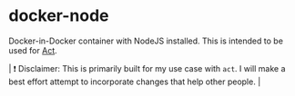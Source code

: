 # docker-node

Docker-in-Docker container with NodeJS installed.
This is intended to be used for [Act](https://github.com/nektos/act).

| :exclamation: Disclaimer: This is primarily built for my use case with `act`. I will make a best effort attempt to incorporate changes that help other people. |
